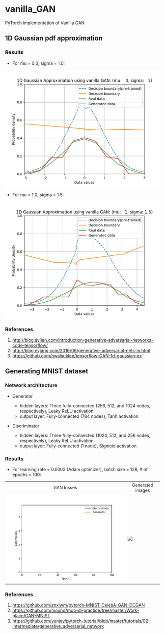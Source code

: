 # vanilla_GAN
PyTorch implementation of Vanilla GAN

## 1D Gaussian pdf approximation
### Results
* For mu = 0.0, sigma = 1.0:
<img src = '1D_Gaussian_GAN_results/1D_Gaussian_mu_0_sigma_1.png'>

* For mu = 1.0, sigma = 1.5:
<img src = '1D_Gaussian_GAN_results/1D_Gaussian_mu_1_sigma_1.5.png'>

### References
1. http://blog.aylien.com/introduction-generative-adversarial-networks-code-tensorflow/
2. http://blog.evjang.com/2016/06/generative-adversarial-nets-in.html
3. https://github.com/hwalsuklee/tensorflow-GAN-1d-gaussian-ex

## Generating MNIST dataset
### Network architecture
* Generator
    * hidden layers: Three fully-connected (256, 512, and 1024 nodes, respectively), Leaky ReLU activation
    * output layer: Fully-connected (784 nodes), Tanh activation

* Discriminator
    * hidden layers: Three fully-connected (1024, 512, and 256 nodes, respectively), Leaky ReLU activation
    * output layer: Fully-connected (1 node), Sigmoid activation

### Results
* For learning rate = 0.0002 (Adam optimizer), batch size = 128, # of epochs = 100:
<table align='center'>
<tr align='center'>
<td> GAN losses</td>
<td> Generated images</td>
</tr>
<tr>
<td><img src = 'MNIST_GAN_results/MNIST_GAN_losses_epochs_100.gif'>
<td><img src = 'MNIST_GAN_results/MNIST_GAN_epochs_100.gif'>
</tr>
</table>

### References
1. https://github.com/znxlwm/pytorch-MNIST-CelebA-GAN-DCGAN
2. https://github.com/moono/moo-dl-practice/tree/master/Work-place/GAN-MNIST
3. https://github.com/yunjey/pytorch-tutorial/blob/master/tutorials/02-intermediate/generative_adversarial_network


